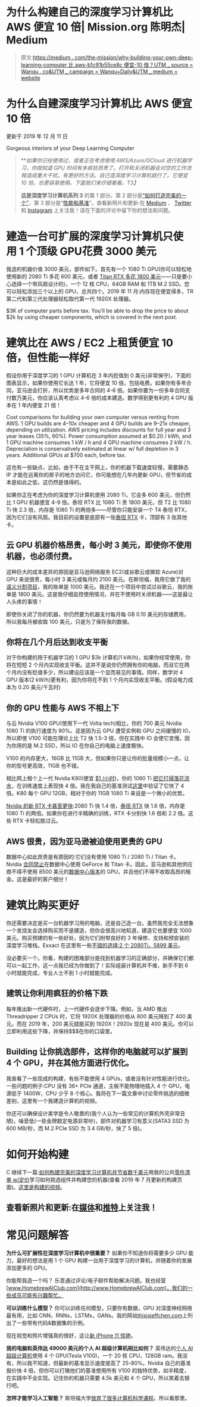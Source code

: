 # 为什么构建自己的深度学习计算机比 AWS 便宜 10 倍| Mission.org 陈明杰| Medium

> 原文:[https://medium . com/the-mission/why-building-your-own-deep-learning-computer 比 aws-b1c91b55ce8c 便宜-10 倍？UTM _ source = Wanqu . co&UTM _ campaign = Wanqu+Daily&UTM _ medium = website](https://medium.com/the-mission/why-building-your-own-deep-learning-computer-is-10x-cheaper-than-aws-b1c91b55ce8c?utm_source=wanqu.co&utm_campaign=Wanqu+Daily&utm_medium=website)

# 为什么自建深度学习计算机比 AWS 便宜 10 倍

更新于 2019 年 12 月 11 日



Gorgeous interiors of your Deep Learning Computer



> ***如果你已经使用过，或者正在考虑使用 AWS/Azure/GCloud 进行机器学习，你就知道 GPU 时间有多疯狂昂贵了。打开和关闭机器会对您的工作流程造成重大干扰。有更好的方法。自己造深度学习计算机就行了。它便宜 10 倍，也更容易使用。下面我们来仔细看看。*T3】**
> 
> **这是深度学习计算机系列 3** 的第 1 部分。第 2 部分是[“如何打造完美的一个”](/the-mission/how-to-build-the-perfect-deep-learning-computer-and-save-thousands-of-dollars-9ec3b2eb4ce2)，第 3 部分是“[性能和基准](/the-mission/why-your-personal-deep-learning-computer-can-be-faster-than-aws-2f85a1739cf4)”。查看新照片和更新:在 [Medium](/@thisisjeffchen) 、 [Twitter](http://twitter.com/thisisjeffchen) 和 [Instagram](https://www.instagram.com/thisisjeffchen/) 上关注我！请在下面的评论中留下你的想法和问题。

# **建造一台可扩展的深度学习计算机**只使用 1 个顶级 GPU**花费 3000 美元**

我造的机器价值 3000 美元，部件如下。首先有一个 1080 Ti GPU(你可以轻松地使用新的 2080 Ti 多花 600 美元，或者 [Titan RTX 多花 1800 美元](http://bit.ly/2lWTChZ)——只是要小心选择一个带风扇设计的)，一个 12 核 CPU，64GB RAM 和 1TB M.2 SSD。您可以轻松添加三个以上的 GPU，总共四个。2019 年 11 月:内存现在便宜得多，TR 第二代和第三代处理器轻松取代第一代 1920X 处理器。



$3K of computer parts before tax. You’ll be able to drop the price to about $2k by using cheaper components, which is covered in the next post.



# 建筑比在 AWS / EC2 上租赁便宜 10 倍，但性能一样好

假设你用于深度学习的 1 GPU 计算机在 3 年内贬值到 0 美元(非常保守)，下面的图表显示，如果你使用它长达 1 年，它将便宜 10 倍，包括电费。如果你有多年合同，亚马逊会打折，所以优势是多年合同的 4-6 倍。如果你要为一份多年合同支付数万美元，你应该认真考虑以 4-6 倍的成本建造。数学得到更有利的 4 GPU 版本在 1 年内便宜 21 倍！



Cost comparisons for building your own computer versus renting from AWS. 1 GPU builds are 4–10x cheaper and 4 GPU builds are 9–21x cheaper, depending on utilization. AWS pricing includes discounts for full year and 3 year leases (35%, 60%). Power consumption assumed at $0.20 / kWh, and 1 GPU machine consumes 1 kW / h and 4 GPU machine consumes 2 kW / h. Depreciation is conservatively estimated at linear w/ full depletion in 3 years. Additional GPUs at $700 each, before tax.



这也有一些缺点，比如，由于不在主干网上，你的机器下载速度较慢，需要静态 IP 才能在远离你的房子的地方访问它，你可能想在几年内更新 GPU，但节省的成本是如此之低，这仍然是值得的。

如果你正在考虑为你的深度学习计算机使用 2080 Ti，它会多 600 美元，但仍然比 1 GPU 机器便宜 4-9 倍。泰坦 RTX 比 1080 Ti 贵 1800 美元，但 T2 比 1080 Ti 快 2.3 倍，内存是 1080 Ti 的两倍多——尽管你只能安装一个 T4 泰坦 RTX，因为它们没有风扇。我目前的设置是底部有一张[泰坦 RTX](http://bit.ly/2lWTChZ) 卡，顶部有 3 张其他卡。

## 云 GPU 机器价格昂贵，每小时 3 美元，即使你不使用机器，也必须付费。

这种巨大的成本差异的原因是亚马逊网络服务 EC2(或谷歌云或微软 Azure)对 GPU 来说很贵，每小时 3 美元或每月约 2100 美元。在斯坦福，我用它做了我的[语义分割项目](http://thisisjeffchen.com/#projects)，我的账单是 1000 美元。我还在一个项目中尝试过谷歌云，我的账单是 1800 美元。这是我仔细监控使用情况，并在不使用时关闭机器——这是最让人头疼的事情！

即使你关闭了你的机器，你仍然要为机器支付每月每 GB 0.10 美元的存储费用，所以我每月被收取 100 美元，只是为了保存我的数据。

## 你将在几个月后达到收支平衡

对于你构建的用于机器学习的 1 GPU $3k 计算机(1 kW/h)，如果你经常使用，你将在短短 2 个月内实现收支平衡。这并不是说你仍然拥有你的电脑，而且它在两个月内没有贬值多少，所以建设应该是一个显而易见的事情。同样，数学对 4 GPU 版本(2 kW/h)更有利，因为你将在不到 1 个月内实现收支平衡。(假设电力成本为 0.20 美元/千瓦时)

## **你的 GPU 性能与 AWS 不相上下**

与云 Nvidia V100 GPU(使用下一代 Volta tech)相比，你的 700 美元 Nvidia 1080 Ti 的执行速度为 90%。这是因为云 GPU 遭受实例和 GPU 之间缓慢的 IO，所以即使 V100 可能在理论上比 T2 快 1.5-3 倍，但在实践中 IO 会使它变慢。因为你用的是 M.2 SSD，所以 IO 在你自己的电脑上速度极快。

V100 的内存更大，16GB 比 11GB 大，但如果你只是让你的批量规模小一点，让你的型号更高效，11GB 也不错。

相比网上租个上一代 Nvidia K80(便宜 [$1 /小时](https://aws.amazon.com/ec2/instance-types/p2/))，你的 1080 Ti [把它打得落花流水](/the-mission/why-your-personal-deep-learning-computer-can-be-faster-than-aws-2f85a1739cf4)，在训练速度上表现快 4 倍。我在我自己的基准测试[这里](/the-mission/why-your-personal-deep-learning-computer-can-be-faster-than-aws-2f85a1739cf4)中验证了它快了 4 倍。K80 每个 GPU 12GB，相对于你的 11GB 1080 Ti 来说是一个微小的优势。

[Nvidia 的新 RTX 卡甚至更快](/the-mission/why-your-personal-deep-learning-computer-can-be-faster-than-aws-2f85a1739cf4):2080 Ti 快 1.4 倍，[泰坦 RTX](http://bit.ly/2lWTChZ) 快 1.6 倍，内存是 1080 Ti 的两倍。如果你在进行半精确的训练，RTX 卡分别快 1.6 倍和 2.2 倍。这些 RTX 卡轻松胜过云。

## AWS 很贵，因为亚马逊被迫使用更贵的 GPU

数据中心如此昂贵是有原因的:它们没有使用 1080 Ti / 2080 Ti / Titan 卡。Nvidia [合同禁止](https://www.cnbc.com/2017/12/27/nvidia-limits-data-center-uses-for-geforce-titan-gpus.html)在数据中心使用 GeForce 和 Titan 卡。因此，亚马逊和其他供应商不得不使用 8500 美元的[数据中心版本](https://www.amazon.com/PNY-TCSV100MPCIE-PB-Nvidia-Tesla-v100/dp/B076P84525)的 GPU，并且他们不得不收取高昂的租金。这是最好的客户细分！

# 建筑比购买更好

你还需要决定是买一台机器学习用的电脑，还是自己造一台。虽然我完全无法想象一个发烧友会选择购买而不是建造，但你会很高兴地知道，建造它也要便宜 1000 美元。购买预建的有一些好处，因为它们附带良好的 3 年保修、支持和预安装的深度学习堆栈。Exxact 在这里有一些[不错的选择:2 个 2080Ti，5899 美元](http://bit.ly/2XeLmHc)。

没必要买一个。你看，构建的困难部分是找到机器学习的正确部分，并确保它们都可以一起工作，这一点我已经为你做到了！实际组装计算机并不难，新手不到 6 小时就能完成，专业人士不到 1 小时就能完成。

## 建筑让你利用疯狂的价格下跌

每年推出新一代硬件时，上一代硬件会逐步下降。例如，当 AMD 推出 Threadripper 2 CPUs 时，它将 1920X 处理器的价格从 800 美元降到了 400 美元。而在 2019 年，200 美元就能买到 1920X！2920x 现在是 400 美元。你可以立即利用这些下降，并保持$$$在你的口袋里。

## **Building 让你挑选部件，这样你的电脑就可以扩展到 4 个 GPU，并在其他方面进行优化。**

我查看了一些现成的构建，有些不能使用 4 GPUs，或者没有针对性能进行优化。一些问题的例子:CPU 没有 36+ PCIe 通道，主板不能物理地插入 4 个 GPU，电源低于 1400W，CPU 少于 8 个核心。我将在下一篇文章中讨论零件挑选的细微差别，这里有一个我建造计算机的视频。

你还可以确保设计美学是令人敬畏的(我个人认为一些常见的计算机外壳非常丑陋)，噪音低(一些金牌额定电源非常吵)，部件对机器学习有意义(SATA3 SSD 为 600 MB/秒，而 M.2 PCIe SSD 为 3.4 GB/秒，快了 5 倍)。

# 如何开始构建

C 继续下一篇:[如何构建完美的深度学习计算机并节省数千美元](/the-mission/how-to-build-the-perfect-deep-learning-computer-and-save-thousands-of-dollars-9ec3b2eb4ce2)用我的公共[零件清单 w/定价](https://pcpartpicker.com/b/B6LJ7P)学习如何挑选组件并构建您的机器(查看 2019 年 7 月更新的构建页面)。[这里是构建的视频](https://www.youtube.com/watch?v=orzOOPD-E9Y)。

## 查看新照片和更新:在[媒体](/@thisisjeffchen)和[推特](http://twitter.com/thisisjeffchen)上关注我！

# 常见问题解答

**为什么可扩展性在深度学习计算机中很重要？** 如果你不知道你将需要多少 GPU 能力，最好的想法是用 1 个 GPU 构建一台用于深度学习的计算机，并随着你的发展添加更多的 GPU。

你能帮我造一个吗？
乐意通过评论/电子邮件帮助解决问题。我也经营[www.HomebrewAIClub.com](http://www.HomebrewAIClub.com)，我们的一些成员可能有兴趣帮忙。

**可以训练什么模型？** 你可以训练任何模型，只要你有数据，GPU 对深度神经网络最有用，比如 CNN，RNNs，LSTMs，GANs。我的网站[thisisjeffchen.com](http://thisisjeffchen.com)上列出了一些带有代码&数据集的示例。

现在视觉和照片增强真的很好，这让[新 iPhone 11 惊艳](/the-mission/iphone-11-vs-iphone-11-pro-why-you-should-upgrade-to-iphone-11-but-skip-the-pro-and-save-300-db8a33d2fa7a)。

**我的电脑和英伟达 49000 美元的个人 AI 超级计算机相比如何？** 英伟达的[个人 AI 超级计算机](https://www.nvidia.com/en-us/data-center/dgx-station/)使用 4 个 GPU(Tesla V100)，一个 20 核 CPU，128GB ram。我没有，所以我不知道，但最新的基准显示速度提高了 25-80%。Nvidia 自己的基准报价快 4 倍，但你可以打赌他们的基准使用所有 V100 的独特优势，如半精度，在实践中不会实现。记住你的机器只需要 4.5k 美元和 4 个 GPU，所以笑着去银行吧。

**怎样才能学习人工智能？** 斯坦福大学[放弃了很多计算机科学课程](/the-mission/how-to-learn-to-code-for-free-at-stanford-and-make-six-figures-in-under-1-year-4bf95baf793b)。所以看那里。